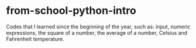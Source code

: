 # from-school-python-intro
Codes that I learned since the beginning of the year, such as: input, numeric expressions, the square of a number, the average of a number, Celsius and Fahrenheit temperature.
